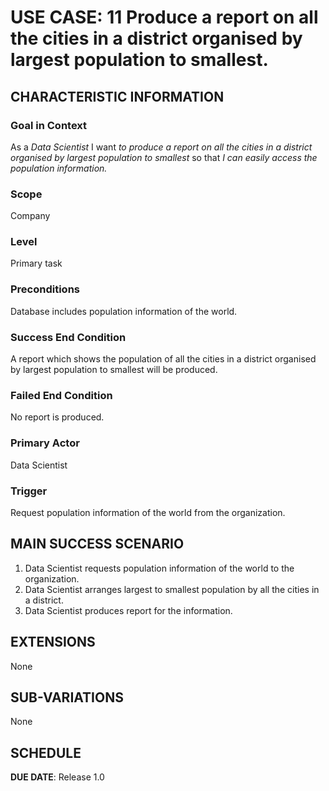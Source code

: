 # USE CASE: 11 Produce a report on all the cities in a district organised by largest population to smallest.

## CHARACTERISTIC INFORMATION

### Goal in Context

As a *Data Scientist* I want *to produce a report on all the cities in a district organised by largest population to smallest* so that *I can easily access the population information.*

### Scope

Company

### Level

Primary task

### Preconditions

Database includes population information of the world.

### Success End Condition

A report which shows the population of all the cities in a district organised by largest population to smallest will be produced.

### Failed End Condition

No report is produced.

### Primary Actor

Data Scientist

### Trigger

Request population information of the world from the organization.

## MAIN SUCCESS SCENARIO

1. Data Scientist requests population information of the world to the organization.
2. Data Scientist arranges largest to smallest population by all the cities in a district.
3. Data Scientist produces report for the information.

## EXTENSIONS

None

## SUB-VARIATIONS

None

## SCHEDULE

**DUE DATE**: Release 1.0